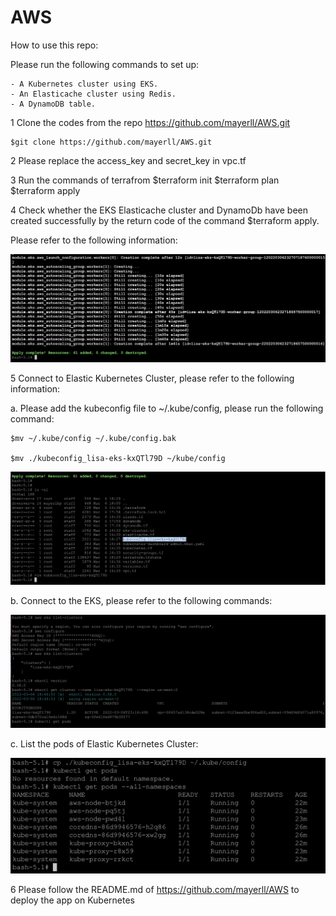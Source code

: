 # AWS

How to use this repo:

Please run the following commands to set up:

    - A Kubernetes cluster using EKS.
    - An Elasticache cluster using Redis.
    - A DynamoDB table.

1 Clone the codes from the repo https://github.com/mayerll/AWS.git

    $git clone https://github.com/mayerll/AWS.git
    
2 Please replace the access_key and secret_key in vpc.tf

3 Run the commands of terrafrom 
    $terraform init
    $terraform plan
    $terraform apply
    
4 Check whether the EKS Elasticache cluster and DynamoDb have been created successfully by the return code of the command $terraform apply.

Please refer to the following information:

![alt text](https://github.com/mayerll/AWS/blob/main/image/pic1.png?raw=true)

5 Connect to Elastic Kubernetes Cluster, please refer to the following information:

a. Please add the kubeconfig file to ~/.kube/config, please run the following command: 

    $mv ~/.kube/config ~/.kube/config.bak 

    $mv ./kubeconfig_lisa-eks-kxQTl79D ~/kube/config


![alt text](https://github.com/mayerll/AWS/blob/main/image/pic2.png?raw=true)

b. Connect to the EKS, please refer to the following commands:

![alt text](https://github.com/mayerll/AWS/blob/main/image/pic3.png?raw=true)

c. List the pods of Elastic Kubernetes Cluster: 

![alt text](https://github.com/mayerll/AWS/blob/main/image/pic4.png?raw=true)

6 Please follow the README.md of https://github.com/mayerll/AWS to deploy the app on Kubernetes

